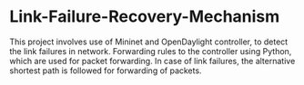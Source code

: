 # Link-Failure-Recovery-Mechanism

This project involves use of Mininet and OpenDaylight controller, to detect the link failures in network. Forwarding rules to the controller using Python, which are used for packet forwarding. In case of link failures, the alternative shortest path is followed for forwarding of packets. 

